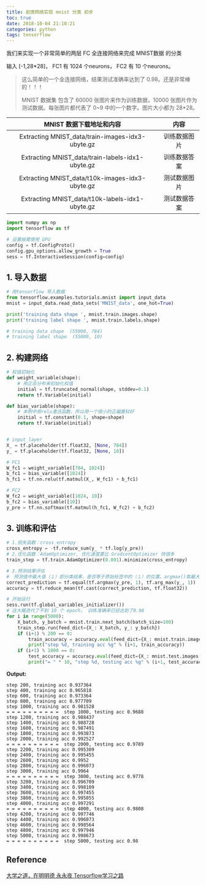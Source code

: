 ```yaml
---
title: 前馈网络实现 mnist 分类 初步
toc: true
date: 2018-10-04 21:10:21
categories: python
tags: tensorflow
---
```


我们来实现一个非常简单的两层 FC 全连接网络来完成 MNIST数据 的分类

<!-- more --> 

输入 [-1,28*28]， FC1 有 1024 个neurons， FC2 有 10 个neurons。

> 这么简单的一个全连接网络，结果测试准确率达到了 0.98。还是非常棒的！！！
>
> MNIST 数据集 包含了 60000 张图片来作为训练数据，10000 张图片作为测试数据。每张图片都代表了 0~9 中的一个数字。图片大小都为 28\*28。

MNIST 数据下载地址和内容 | 内容
:-------:|:-------:
Extracting MNIST_data/train-images-idx3-ubyte.gz | 训练数据图片
Extracting MNIST_data/train-labels-idx1-ubyte.gz | 训练数据答案
Extracting MNIST_data/t10k-images-idx3-ubyte.gz | 测试数据图片
Extracting MNIST_data/t10k-labels-idx1-ubyte.gz | 测试数据答案

```python
import numpy as np
import tensorflow as tf

# 设置按需使用 GPU
config = tf.ConfigProto()
config.gpu_options.allow_growth = True
sess = tf.InteractiveSession(config=config)
```

## 1. 导入数据

```python
# 用tensorflow 导入数据
from tensorflow.examples.tutorials.mnist import input_data
mnist = input_data.read_data_sets('MNIST_data', one_hot=True)
```

```python
print('training data shape ', mnist.train.images.shape)
print('training label shape ', mnist.train.labels.shape)

# training data shape  (55000, 784)
# training label shape  (55000, 10)
```

## 2. 构建网络

```python
# 权值初始化
def weight_variable(shape):
    # 用正态分布来初始化权值
    initial = tf.truncated_normal(shape, stddev=0.1)
    return tf.Variable(initial)

def bias_variable(shape):
    # 本例中用relu激活函数，所以用一个很小的正偏置较好
    initial = tf.constant(0.1, shape=shape)
    return tf.Variable(initial)


# input_layer
X_ = tf.placeholder(tf.float32, [None, 784])
y_ = tf.placeholder(tf.float32, [None, 10])

# FC1
W_fc1 = weight_variable([784, 1024])
b_fc1 = bias_variable([1024])
h_fc1 = tf.nn.relu(tf.matmul(X_, W_fc1) + b_fc1)

# FC2
W_fc2 = weight_variable([1024, 10])
b_fc2 = bias_variable([10])
y_pre = tf.nn.softmax(tf.matmul(h_fc1, W_fc2) + b_fc2)
```

## 3. 训练和评估

```python
# 1.损失函数：cross_entropy
cross_entropy = -tf.reduce_sum(y_ * tf.log(y_pre))
# 2.优化函数：AdamOptimizer, 优化速度要比 GradientOptimizer 快很多
train_step = tf.train.AdamOptimizer(0.001).minimize(cross_entropy)

# 3.预测结果评估
#　预测值中最大值（１）即分类结果，是否等于原始标签中的（１）的位置。argmax()取最大值所在的下标
correct_prediction = tf.equal(tf.argmax(y_pre, 1), tf.arg_max(y_, 1))  
accuracy = tf.reduce_mean(tf.cast(correct_prediction, tf.float32))

# 开始运行
sess.run(tf.global_variables_initializer())
# 这大概迭代了不到 10 个 epoch， 训练准确率已经达到了0.98
for i in range(5000):
    X_batch, y_batch = mnist.train.next_batch(batch_size=100)
    train_step.run(feed_dict={X_: X_batch, y_: y_batch})
    if (i+1) % 200 == 0:
        train_accuracy = accuracy.eval(feed_dict={X_: mnist.train.images, y_: mnist.train.labels})
        print("step %d, training acc %g" % (i+1, train_accuracy))
    if (i+1) % 1000 == 0:
        test_accuracy = accuracy.eval(feed_dict={X_: mnist.test.images, y_: mnist.test.labels})
        print("= " * 10, "step %d, testing acc %g" % (i+1, test_accuracy))
```

**Output:**

```
step 200, training acc 0.937364
step 400, training acc 0.965818
step 600, training acc 0.973364
step 800, training acc 0.977709
step 1000, training acc 0.981528
= = = = = = = = = =  step 1000, testing acc 0.9688
step 1200, training acc 0.988437
step 1400, training acc 0.988728
step 1600, training acc 0.987491
step 1800, training acc 0.993873
step 2000, training acc 0.992527
= = = = = = = = = =  step 2000, testing acc 0.9789
step 2200, training acc 0.995309
step 2400, training acc 0.995455
step 2600, training acc 0.9952
step 2800, training acc 0.996073
step 3000, training acc 0.9964
= = = = = = = = = =  step 3000, testing acc 0.9778
step 3200, training acc 0.996709
step 3400, training acc 0.998109
step 3600, training acc 0.997455
step 3800, training acc 0.995055
step 4000, training acc 0.997291
= = = = = = = = = =  step 4000, testing acc 0.9808
step 4200, training acc 0.997746
step 4400, training acc 0.996073
step 4600, training acc 0.998564
step 4800, training acc 0.997946
step 5000, training acc 0.998673
= = = = = = = = = =  step 5000, testing acc 0.98
```

## Reference

[大学之道，在明明德 永永夜 Tensorflow学习之路][1]

[1]: https://blog.csdn.net/jerr__y/article/category/6747409

